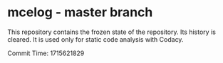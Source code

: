 # mcelog - master branch

This repository contains the frozen state of the repository.
Its history is cleared. It is used only for static code
analysis with Codacy.

Commit Time: 1715621829